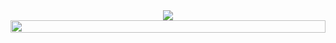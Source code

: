 
<div align="center">
  <img src="https://github-readme-stats.vercel.app/api?username=gomjellie"></img>
</div>

<div style="display: flex;">
    <div class="notion-cursor-default" style="position: relative; overflow: hidden; flex-grow: 1;">
        <div style="position: relative;">
            <div style="height: 100%; width: 100%;"><img
                    style="display: block; object-fit: cover; border-top-left-radius: 1px; border-top-right-radius: 1px; border-bottom-right-radius: 1px; border-bottom-left-radius: 1px; width: 100%; pointer-events: auto;"
                    src="https://notion-ga.ohwhos.vercel.app/collect?tid=UA-102235776-2&amp;host=notion.so&amp;page=/github/gomjellie">
            </div>
        </div>
    </div>
</div>
